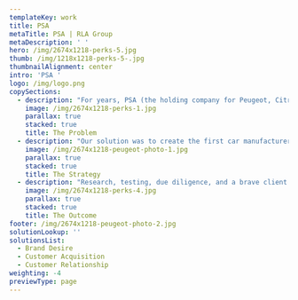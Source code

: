 ```yaml
---
templateKey: work
title: PSA
metaTitle: PSA | RLA Group
metaDescription: ' '
hero: /img/2674x1218-perks-5.jpg
thumb: /img/1218x1218-perks-5-.jpg
thumbnailAlignment: center
intro: 'PSA '
logo: /img/logo.png
copySections:
  - description: "For years, PSA (the holding company for Peugeot, Citroen and DS Automobiles) always used traditional advertising to encourage independent garages to buy their parts. Results were fair, but understandably they wanted better. We were tasked with taking their parts sales to the next level.\r"
    image: /img/2674x1218-perks-1.jpg
    parallax: true
    stacked: true
    title: The Problem
  - description: "Our solution was to create the first car manufacturer Trade Rewards Scheme. We built a tool that would give insight into a centralised pool of sales data and customer behaviours that had not previously been possible. Using propensity modelling, algorithms would be designed to deliver bespoke incentives to individual customers, dependent upon their current purchase habits and their likelihood to buy from additional categories. It would all be driven by regular competitions and rewarding parts purchases with points redeemable at Amazon.co.uk and Snap-on.\r"
    image: /img/2674x1218-peugeot-photo-1.jpg
    parallax: true
    stacked: true
    title: The Strategy
  - description: "Research, testing, due diligence, and a brave client have created a customer-centric programme that has generated a 25% uplift in PSA’s trade marketing, and delivered unseen levels of engagement with communications.\n\n\r\rTo date we have given away over £160,000 worth of goodies from £5 lunch vouchers up to hugely popular track days, and have created real buzz amongst customers, regularly receiving emails giving us lots of positive feedback about the programme.\r\n\nOh, and we were also finalists for B2B Marketing Strategy of the year at The Drum Marketing Awards 2018. \r"
    image: /img/2674x1218-perks-4.jpg
    parallax: true
    stacked: true
    title: The Outcome
footer: /img/2674x1218-peugeot-photo-2.jpg
solutionLookup: ''
solutionsList:
  - Brand Desire
  - Customer Acquisition
  - Customer Relationship
weighting: -4
previewType: page
---
```

